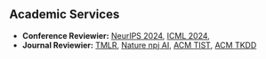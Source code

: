 ## Academic Services

- **Conference Reviewier:** [NeurIPS 2024](https://neurips.cc/), [ICML 2024](https://icml.cc/), 
- **Journal Reviewier:** [TMLR](https://jmlr.org/tmlr/), [Nature npj AI](https://www.nature.com/npjai/), [ACM TIST](https://dl.acm.org/journal/tist), [ACM TKDD](https://dl.acm.org/journal/tkdd) 

<!-- <h4 style="margin:0 10px 0;">Conference Reviewers</h4> :  <li><a href="https://neurips.cc/"><autocolor>NeurIPS 2024</autocolor></a></li> <li><a href="https://icml.cc/"><autocolor>ICML 2024</autocolor></a></li> -->

<!-- <ul style="margin:0 0 5px;">
  <li><a href="https://neurips.cc/"><autocolor>NeurIPS 2024</autocolor></a></li>
  <li><a href="https://icml.cc/"><autocolor>ICML 2024</autocolor></a></li>
</ul> -->

<!-- <h4 style="margin:0 10px 0;">Journal Reviewers</h4>

<ul style="margin:0 0 20px;">
  <li><a href="https://jmlr.org/tmlr/"><autocolor>TMLR</autocolor></a></li>
  <li><a href="https://www.nature.com/npjai/"><autocolor>Nature npj AI</autocolor></a></li>
  <li><a href="https://dl.acm.org/journal/tist"><autocolor>ACM TIST</autocolor></a></li>
  <li><a href="https://dl.acm.org/journal/tkdd"><autocolor>ACM TKDD</autocolor></a></li>
</ul> -->